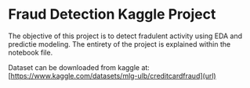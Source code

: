 # Fraud Detection Kaggle Project

The objective of this project is to detect fradulent activity using EDA and predictie modeling. The entirety of the project is explained within the notebook file.

Dataset can be downloaded from kaggle at: [https://www.kaggle.com/datasets/mlg-ulb/creditcardfraud](url)

